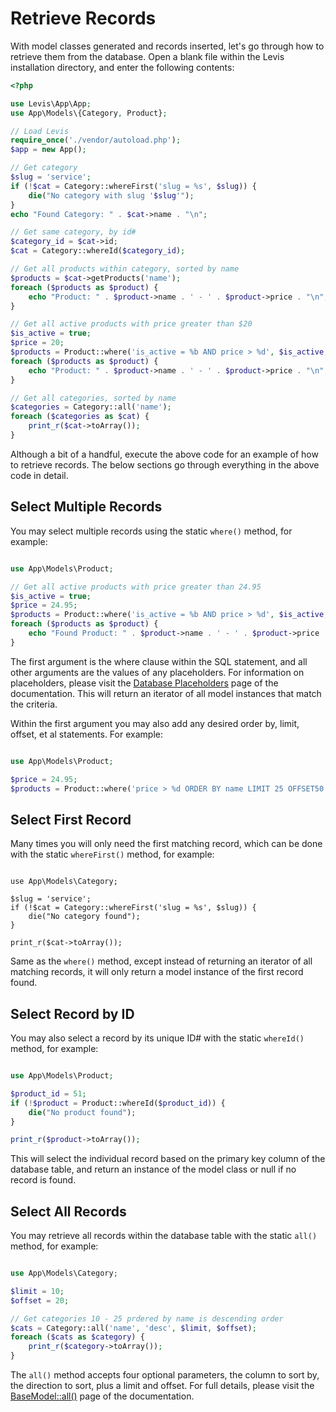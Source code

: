 
# Retrieve Records

With model classes generated and records inserted, let's go through how to retrieve them from the database.  Open a blank file within the Levis installation directory, and enter the following contents:

~~~php
<?php

use Levis\App\App;
use App\Models\{Category, Product};

// Load Levis
require_once('./vendor/autoload.php');
$app = new App();

// Get category
$slug = 'service';
if (!$cat = Category::whereFirst('slug = %s', $slug)) { 
    die("No category with slug '$slug'");
}
echo "Found Category: " . $cat->name . "\n";

// Get same category, by id#
$category_id = $cat->id;
$cat = Category::whereId($category_id);

// Get all products within category, sorted by name
$products = $cat->getProducts('name');
foreach ($products as $product) { 
    echo "Product: " . $product->name . ' - ' . $product->price . "\n";
}

// Get all active products with price greater than $20
$is_active = true;
$price = 20;
$products = Product::where('is_active = %b AND price > %d', $is_active, $price);
foreach ($products as $product) { 
    echo "Product: " . $product->name . ' - ' . $product->price . "\n";
}

// Get all categories, sorted by name
$categories = Category::all('name');
foreach ($categories as $cat) { 
    print_r($cat->toArray());
}
~~~

Although a bit of a handful, execute the above code for an example of how to retrieve records.  The below sections go through everything in the above code in detail.


## Select Multiple Records

You may select multiple records using the static `where()` method, for example:

~~~php

use App\Models\Product;

// Get all active products with price greater than 24.95
$is_active = true;
$price = 24.95;
$products = Product::where('is_active = %b AND price > %d', $is_active, $price);
foreach ($products as $product) { 
    echo "Found Product: " . $product->name . ' - ' . $product->price . "\n";
}
~~~

The first argument is the where clause within the SQL statement, and all other arguments are the values of any placeholders.  For information on placeholders, please visit the [Database Placeholders](/docs/database/adl/placeholders) page of the documentation.  This will return an iterator of all model instances that match the criteria.

Within the first argument you may also add any desired order by, limit, offset, et al statements.  For example:

~~~php

use App\Models\Product;

$price = 24.95;
$products = Product::where('price > %d ORDER BY name LIMIT 25 OFFSET50', $price);
~~~


## Select First Record

Many times you will only need the first matching record, which can be done with the static `whereFirst()` method, for example:

~~~

use App\Models\Category;

$slug = 'service';
if (!$cat = Category::whereFirst('slug = %s', $slug)) { 
    die("No category found");
}

print_r($cat->toArray());
~~~

Same as the `where()` method, except instead of returning an iterator of all matching records, it will only return a model instance of the first record found.


## Select Record by ID

You may also select a record by its unique ID# with the static `whereId()` method, for example:

~~~php

use App\Models\Product;

$product_id = 51;
if (!$product = Product::whereId($product_id)) { 
    die("No product found");
}

print_r($product->toArray());
~~~

This will select the individual record based on the primary key column of the database table, and return an instance of the model class or null if no record is found.


## Select All Records

You may retrieve all records within the database table with the static `all()` method, for example:

~~~php

use App\Models\Category;

$limit = 10;
$offset = 20;

// Get categories 10 - 25 prdered by name is descending order
$cats = Category::all('name', 'desc', $limit, $offset);
foreach ($cats as $category) { 
    print_r($category->toArray());
}
~~~

The `all()` method accepts four optional parameters, the column to sort by, the direction to sort, plus a limit and offset.  For full details, please visit the [BaseModel::all()](/docs/classes/BaseModel/all) page of the documentation.



